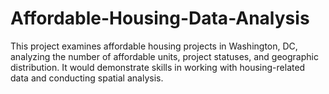 # Affordable-Housing-Data-Analysis
This project examines affordable housing projects in Washington, DC, analyzing the number of affordable units, project statuses, and geographic distribution. It would demonstrate skills in working with housing-related data and conducting spatial analysis.
